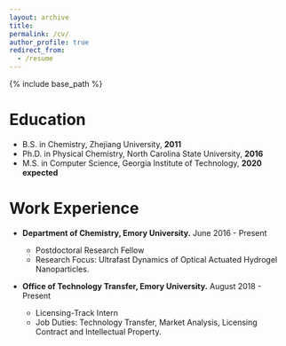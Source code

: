 ```yaml
---
layout: archive
title: 
permalink: /cv/
author_profile: true
redirect_from:
  - /resume
---
```


{% include base_path %}

Education
======
* B.S. in Chemistry, Zhejiang University, <strong>2011</strong>
* Ph.D. in Physical Chemistry, North Carolina State University, <strong>2016</strong>
* M.S. in Computer Science, Georgia Institute of Technology, <strong>2020 expected</strong>

Work Experience
======
* <strong>Department of Chemistry, Emory University.</strong>	June 2016 - Present
  * Postdoctoral Research Fellow 
  * Research Focus: Ultrafast Dynamics of Optical Actuated Hydrogel Nanoparticles.

* <strong>Office of Technology Transfer, Emory University.</strong>	August 2018 - Present 
  * Licensing-Track Intern 
  * Job Duties: Technology Transfer, Market Analysis, Licensing Contract and Intellectual Property.
  
<!--

Publication
======
  <ul>{% for post in site.publications %}
    {% include archive-single-cv.html %}
  {% endfor %}</ul>
  
-->

